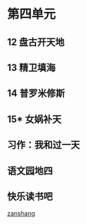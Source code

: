 # 第四单元

<Ebook grade="xxyw4a" :pages="47" :paged="47" ></Ebook> 


## 12 盘古开天地

<Ebook grade="xxyw4a" :pages="48" :paged="49" ></Ebook> 


## 13 精卫填海

<Ebook grade="xxyw4a" :pages="50" :paged="50" ></Ebook> 


## 14 普罗米修斯

<Ebook grade="xxyw4a" :pages="51" :paged="53" ></Ebook> 


## 15* 女娲补天

<Ebook grade="xxyw4a" :pages="54" :paged="55" ></Ebook> 


## 习作：我和过一天

<Ebook grade="xxyw4a" :pages="56" :paged="56" ></Ebook> 


## 语文园地四

<Ebook grade="xxyw4a" :pages="57" :paged="58" ></Ebook> 


## 快乐读书吧

<Ebook grade="xxyw4a" :pages="59" :paged="60" ></Ebook> 


[zanshang](../res/zanshang.md ':include')